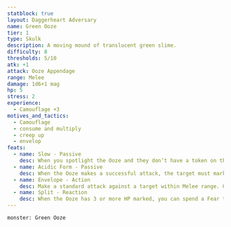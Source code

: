 ```yaml
---
statblock: true
layout: Daggerheart Adversary
name: Green Ooze
tier: 1
type: Skulk
description: A moving mound of translucent green slime.
difficulty: 8
thresholds: 5/10
atk: +1
attack: Ooze Appendage
range: Melee
damage: 1d6+1 mag
hp: 5
stress: 2
experience:
  - Camouflage +3
motives_and_tactics:
  - Camouflage
  - consume and multiply
  - creep up
  - envelop
feats:
  - name: Slow - Passive
    desc: When you spotlight the Ooze and they don’t have a token on their stat block, they can’t act. Place a token on their stat block and describe what they’re preparing to do. When you spotlight the Ooze and they have a token on their stat block, clear the token and they can act.
  - name: Acidic Form - Passive
    desc: When the Ooze makes a successful attack, the target must mark an Armor Slot without receiving its benefits (they can still use armor to reduce the damage). If they can’t mark an Armor Slot, they must mark an additional HP.
  - name: Envelope - Action
    desc: Make a standard attack against a target within Melee range. On a success, the Ooze envelops them and the target must mark 2 Stress. The target must mark an additional Stress when they make an action roll. If the Ooze takes Severe damage, the target is freed.
  - name: Split - Reaction
    desc: When the Ooze has 3 or more HP marked, you can spend a Fear to split them into two Tiny Green Oozes (with no marked HP or Stress). Immediately spotlight both of them.
---
```


```statblock
monster: Green Ooze
```
